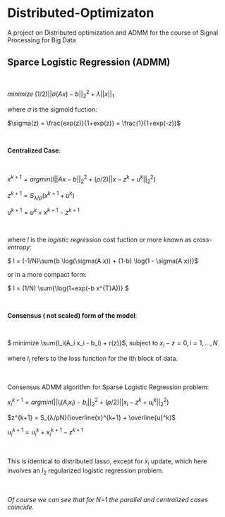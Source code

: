 # Distributed-Optimizaton
A project on Distributed optimization and ADMM for the course of Signal Processing for Big Data

## Sparce Logistic Regression (ADMM)

<br>

$minimize \; (1/2)||\sigma(A x) - b||_2^{2} + \lambda ||x||_1$

where $\sigma$ is the sigmoid fuction:

$\sigma(z) = \frac{exp(z)}{1+exp(z)} = \frac{1}{1+exp(-z)}$

<br>

**Centralized Case**:


<br>

$x^{k+1} = argmin  (l||A x - b||_2^{2} +(\rho/2)||x - z^k + u^{k}||_2^{2} )$

$z^{k+1} = S_{λ/ρ}(x^{k+1} + u^k)$

$u^{k+1} = u^{k} + x^{k+1} - z^{k+1}$

<br>

where $l$ is the *logistic regression* cost fuction or more known as *cross-entropy*:

$ l = (-1/N)\sum{b \log(\sigma(A x)) + (1-b) \log(1 - \sigma(A x))}$

or in a more compact form:

$ l = (1/N) \sum{\log(1+exp(-b x^{T}A))} $



<br>


**Consensus ( not scaled) form of the model**:

<br>

$ minimize \sum{l_i(A_i x_i - b_i) + r(z)}$, subject to $x_i − z = 0, i = 1, . . . , N$
 
where $l_i$ refers to the loss function for the ith block of
data.

<br>

Consensus ADMM algorithm for Sparse Logistic Regression problem:

$x_i^{k+1} = argmin  ( ||l_i(A_i x_i) - b_i||_2^{2} +(\rho/2)||x_i - z^k + u_i^{k}||_2^{2} )$

$z^{k+1} = S_{λ/ρN}(\overline{x}^{k+1} + \overline{u}^k)$

$u_i^{k+1} = u_i^{k} + x_i^{k+1} - z^{k+1}$

<br>

This is identical to distributed lasso, except for $x_i$ update, which here involves an $l_2$ regularized
logistic regression problem.

<br>

*Of course we can see that for N=1 the parallel and centralized cases coincide.*
